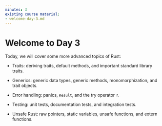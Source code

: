 ```yaml
---
minutes: 3
existing course material:
- welcome-day-3.md
---
```


# Welcome to Day 3

Today, we will cover some more advanced topics of Rust:

* Traits: deriving traits, default methods, and important standard library
  traits.

* Generics: generic data types, generic methods, monomorphization, and trait
  objects.

* Error handling: panics, `Result`, and the try operator `?`.

* Testing: unit tests, documentation tests, and integration tests.

* Unsafe Rust: raw pointers, static variables, unsafe functions, and extern
  functions.
